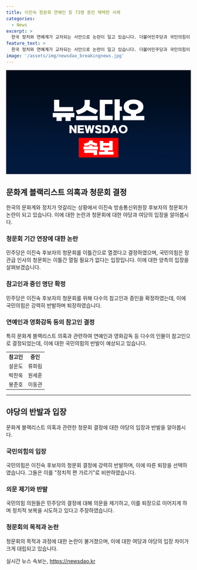 ```yaml
---
title: 이진숙 청문회 연예인 등 73명 증인 채택한 사례
categories:
  - News
excerpt: >
  한국 정치와 연예계가 교차되는 사안으로 논란이 일고 있습니다. 더불어민주당과 국민의힘이 후보자 인사청문회 일정을 둘러싸고 충돌했습니다. 이에 민주당은 이진숙 방송통신위원장 후보자의 인사청문회를 열 이틀간으로 확정하고, 정우성, 박찬욱, 봉준호 등을 대거 참고인으로 채택했습니다. 이에 국민의힘은 연예인을 참고인으로 부르는 것에 반발하여 퇴장하였고, 범야권은 거수 표결로 의결을 강행하며 논란이 계속됩니다.
feature_text: >
  한국 정치와 연예계가 교차되는 사안으로 논란이 일고 있습니다. 더불어민주당과 국민의힘이 후보자 인사청문회 일정을 둘러싸고 충돌했습니다. 이에 민주당은 이진숙 방송통신위원장 후보자의 인사청문회를 열 이틀간으로 확정하고, 정우성, 박찬욱, 봉준호 등을 대거 참고인으로 채택했습니다. 이에 국민의힘은 연예인을 참고인으로 부르는 것에 반발하여 퇴장하였고, 범야권은 거수 표결로 의결을 강행하며 논란이 계속됩니다.
image: '/assets/img/newsdao_breakingnews.jpg'
---
```


<p><img src="/assets/img/newsdao_breakingnews.jpg" alt="ontimetimes 속보" /></p>

<h2 data-ke-size="size26">문화계 블랙리스트 의혹과 청문회 결정</h2>

<p data-ke-size="size16">한국의 문화계와 정치가 엇갈리는 상황에서 이진숙 방송통신위원장 후보자의 청문회가 논란이 되고 있습니다. 이에 대한 논란과 청문회에 대한 야당과 여당의 입장을 알아봅시다.</p>

<h3>청문회 기간 연장에 대한 논란</h3>

<p data-ke-size="size16">민주당은 이진숙 후보자의 청문회를 이틀간으로 열겠다고 결정하였으며, 국민의힘은 장관급 인사의 청문회는 이틀간 열릴 필요가 없다는 입장입니다. 이에 대한 양측의 입장을 살펴보겠습니다.</p>

<h3>참고인과 증인 명단 확정</h3>

<p data-ke-size="size16">민주당은 이진숙 후보자의 청문회를 위해 다수의 참고인과 증인을 확정하였는데, 이에 국민의힘은 강력히 반발하며 퇴장하였습니다.</p>

<h3>연예인과 영화감독 등의 참고인 결정</h3>

<p data-ke-size="size16">특히 문화계 블랙리스트 의혹과 관련하여 연예인과 영화감독 등 다수의 인물이 참고인으로 결정되었는데, 이에 대한 국민의힘의 반발이 예상되고 있습니다.</p>

<table>
    <tr>
        <td style="text-align: center; height: 17px;"><b>참고인</b></td>
        <td style="text-align: center; height: 17px;"><b>증인</b></td>
    </tr>
    <tr>
        <td style="text-align: center; height: 17px;">설운도</td>
        <td style="text-align: center; height: 17px;">류희림</td>
    </tr>
    <tr>
        <td style="text-align: center; height: 17px;">박찬욱</td>
        <td style="text-align: center; height: 17px;">원세훈</td>
    </tr>
    <tr>
        <td style="text-align: center; height: 17px;">봉준호</td>
        <td style="text-align: center; height: 17px;">이동관</td>
    </tr>
</table>

<p data-ke-size="size16"></p>

<hr>

<h2 data-ke-size="size26">야당의 반발과 입장</h2>

<p data-ke-size="size16">문화계 블랙리스트 의혹과 관련한 청문회 결정에 대한 야당의 입장과 반발을 알아봅시다.</p>

<h3>국민의힘의 입장</h3>

<p data-ke-size="size16">국민의힘은 이진숙 후보자의 청문회 결정에 강력히 반발하며, 이에 따른 퇴장을 선택하였습니다. 그들은 이를 "정치적 편 가르기"로 비판하였습니다.</p>

<h3>의문 제기와 반발</h3>

<p data-ke-size="size16">국민의힘 의원들은 민주당의 결정에 대해 의문을 제기하고, 이를 퇴장으로 이어지게 하며 정치적 보복을 시도하고 있다고 주장하였습니다.</p>

<h3>청문회의 목적과 논란</h3>

<p data-ke-size="size16">청문회의 목적과 과정에 대한 논란이 불거졌으며, 이에 대한 여당과 야당의 입장 차이가 크게 대립되고 있습니다.</p>
실시간 뉴스 속보는, <a href="https://newsdao.kr" rel="dofollow">https://newsdao.kr</a>


